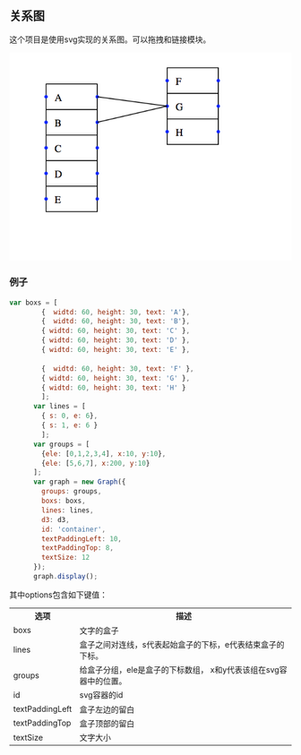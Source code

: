 ## 关系图
这个项目是使用svg实现的关系图。可以拖拽和链接模块。

![](demo.png)


### 例子

```javascript
var boxs = [
        {  widtd: 60, height: 30, text: 'A'},
        {  widtd: 60, height: 30, text: 'B'},
        { widtd: 60, height: 30, text: 'C' },
        { widtd: 60, height: 30, text: 'D' },
        { widtd: 60, height: 30, text: 'E' },

        {  widtd: 60, height: 30, text: 'F' },
        { widtd: 60, height: 30, text: 'G' },
        { widtd: 60, height: 30, text: 'H' }
        ];
      var lines = [
        { s: 0, e: 6},
        { s: 1, e: 6 }
        ];
      var groups = [
        {ele: [0,1,2,3,4], x:10, y:10},
        {ele: [5,6,7], x:200, y:10}
      ];
      var graph = new Graph({
        groups: groups,
        boxs: boxs,
        lines: lines,
        d3: d3,
        id: 'container',
        textPaddingLeft: 10,
        textPaddingTop: 8,
        textSize: 12
      });
      graph.display();
```

其中options包含如下键值：

<table>
        <tr>
            <th>选项</th>
            <th>描述</th>
        </tr>
        <tr>
            <td>boxs</td>
            <td>文字的盒子</td>
        </tr>
        <tr>
            <td>lines</td>
            <td>盒子之间对连线，s代表起始盒子的下标，e代表结束盒子的下标。</td>
        </tr>
        <tr>
            <td>groups</td>
            <td>给盒子分组，ele是盒子的下标数组， x和y代表该组在svg容器中的位置。</td>
        </tr>
        <tr>
            <td>id</td>
            <td>svg容器的id</td>
        </tr>
        <tr>
            <td>textPaddingLeft</td>
            <td>盒子左边的留白</td>
        </tr>
        <tr>
            <td>textPaddingTop</td>
            <td>盒子顶部的留白</td>
        </tr>
        <tr>
            <td>textSize</td>
            <td>文字大小</td>
        </tr>
 </table>


